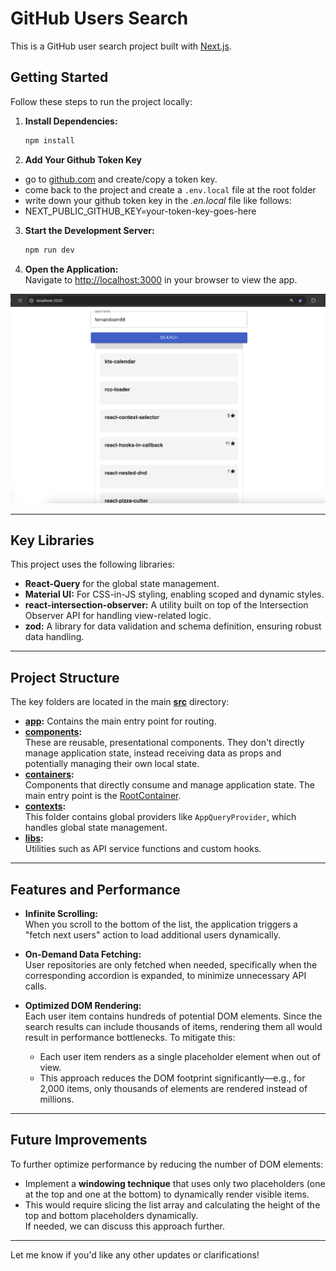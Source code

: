 # GitHub Users Search

This is a GitHub user search project built with [Next.js](https://nextjs.org).

## Getting Started

Follow these steps to run the project locally:

1. **Install Dependencies:**

   ```bash
   npm install
   ```

2. **Add Your Github Token Key**

- go to [github.com](https://github.com) and create/copy a token key.
- come back to the project and create a `.env.local` file at the root folder
- write down your github token key in the _.en.local_ file like follows:
- NEXT_PUBLIC_GITHUB_KEY=your-token-key-goes-here

3. **Start the Development Server:**

   ```bash
   npm run dev
   ```

4. **Open the Application:**  
   Navigate to [http://localhost:3000](http://localhost:3000) in your browser to view the app.

![Preview](./screenshot.png)

---

## Key Libraries

This project uses the following libraries:

- **React-Query** for the global state management.
- **Material UI:** For CSS-in-JS styling, enabling scoped and dynamic styles.
- **react-intersection-observer:** A utility built on top of the Intersection Observer API for handling view-related logic.
- **zod:** A library for data validation and schema definition, ensuring robust data handling.

---

## Project Structure

The key folders are located in the main [**src**](./src) directory:

- **[app](./src/app/page.ts):** Contains the main entry point for routing.
- **[components](./src/components/):**  
  These are reusable, presentational components. They don't directly manage application state, instead receiving data as props and potentially managing their own local state.
- **[containers](./src/containers/):**  
  Components that directly consume and manage application state. The main entry point is the [RootContainer](./src/containers/RootContainer/index.tsx).
- **[contexts](./src/contexts/):**  
  This folder contains global providers like `AppQueryProvider`, which handles global state management.
- **[libs](./src/libs/):**  
  Utilities such as API service functions and custom hooks.

---

## Features and Performance

- **Infinite Scrolling:**  
  When you scroll to the bottom of the list, the application triggers a "fetch next users" action to load additional users dynamically.
- **On-Demand Data Fetching:**  
  User repositories are only fetched when needed, specifically when the corresponding accordion is expanded, to minimize unnecessary API calls.

- **Optimized DOM Rendering:**  
  Each user item contains hundreds of potential DOM elements. Since the search results can include thousands of items, rendering them all would result in performance bottlenecks. To mitigate this:
  - Each user item renders as a single placeholder element when out of view.
  - This approach reduces the DOM footprint significantly—e.g., for 2,000 items, only thousands of elements are rendered instead of millions.

---

## Future Improvements

To further optimize performance by reducing the number of DOM elements:

- Implement a **windowing technique** that uses only two placeholders (one at the top and one at the bottom) to dynamically render visible items.
- This would require slicing the list array and calculating the height of the top and bottom placeholders dynamically.  
  If needed, we can discuss this approach further.

---

Let me know if you'd like any other updates or clarifications!
